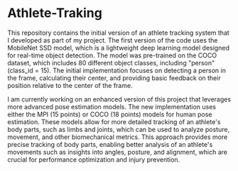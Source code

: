 # Athlete-Traking
This repository contains the initial version of an athlete tracking system that I developed as part of my project. The first version of the code uses the MobileNet SSD model, which is a lightweight deep learning model designed for real-time object detection. The model was pre-trained on the COCO dataset, which includes 80 different object classes, including "person" (class_id = 15). The initial implementation focuses on detecting a person in the frame, calculating their center, and providing basic feedback on their position relative to the center of the frame.

I am currently working on an enhanced version of this project that leverages more advanced pose estimation models. The new implementation uses either the MPI (15 points) or COCO (18 points) models for human pose estimation. These models allow for more detailed tracking of an athlete's body parts, such as limbs and joints, which can be used to analyze posture, movement, and other biomechanical metrics. This approach provides more precise tracking of body parts, enabling better analysis of an athlete's movements such as insights into angles, posture, and alignment, which are crucial for performance optimization and injury prevention.
